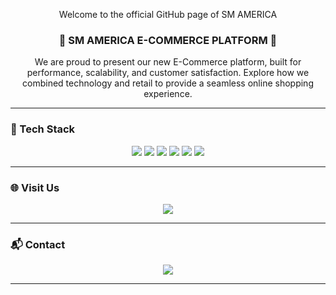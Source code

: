 <p align="center">Welcome to the official GitHub page of SM AMERICA</p>

<h3 align="center">🛒 SM AMERICA E-COMMERCE PLATFORM 🛒</h3>

<p align="center">
We are proud to present our new E-Commerce platform, built for performance, scalability, and customer satisfaction.  
Explore how we combined technology and retail to provide a seamless online shopping experience.
</p>

---

### 🔧 Tech Stack

<p align="center">
  <img src="https://img.shields.io/badge/Java-007396?style=flat-square&logo=Java&logoColor=white"/>
  <img src="https://img.shields.io/badge/MySQL-E6B91E?style=flat-square&logo=MySQL&logoColor=white"/>
  <img src="https://img.shields.io/badge/Python-3766AB?style=flat-square&logo=Python&logoColor=white"/>
  <img src="https://img.shields.io/badge/HTML-E34F26?style=flat-square&logo=HTML5&logoColor=white"/>
  <img src="https://img.shields.io/badge/CSS-1572B6?style=flat-square&logo=CSS3&logoColor=white"/>
  <img src="https://img.shields.io/badge/JavaScript-F7DF1E?style=flat-square&logo=JavaScript&logoColor=black"/>
</p>

---

### 🌐 Visit Us

<p align="center">
  <a href="https://www.smamerica.com" target="_blank"><img src="https://img.shields.io/badge/Website-smamerica.com-blue?style=flat-square&logo=Google-Chrome&logoColor=white"/></a>
</p>

---

### 📬 Contact

<p align="center">
  <a href="mailto:info@smamerica.com"><img src="https://img.shields.io/badge/Email-info@smamerica.com-EA4335?style=flat-square&logo=Gmail&logoColor=white"/></a>
</p>

---

<p align="center">
 
</p>
